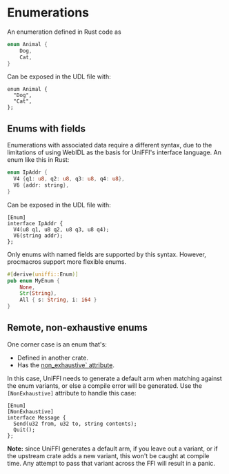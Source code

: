 # Enumerations

An enumeration defined in Rust code as

```rust
enum Animal {
    Dog,
    Cat,
}
```

Can be exposed in the UDL file with:

```idl
enum Animal {
  "Dog",
  "Cat",
};
```

## Enums with fields

Enumerations with associated data require a different syntax,
due to the limitations of using WebIDL as the basis for UniFFI's interface language.
An enum like this in Rust:

```rust
enum IpAddr {
  V4 {q1: u8, q2: u8, q3: u8, q4: u8},
  V6 {addr: string},
}
```

Can be exposed in the UDL file with:

```idl
[Enum]
interface IpAddr {
  V4(u8 q1, u8 q2, u8 q3, u8 q4);
  V6(string addr);
};
```

Only enums with named fields are supported by this syntax.
However, procmacros support more flexible enums.

```rust
#[derive(uniffi::Enum)]
pub enum MyEnum {
    None,
    Str(String),
    All { s: String, i: i64 }
}
```

## Remote, non-exhaustive enums

One corner case is an enum that's:
  - Defined in another crate.
  - Has the [non_exhaustive` attribute](https://doc.rust-lang.org/reference/attributes/type_system.html#the-non_exhaustive-attribute).

In this case, UniFFI needs to generate a default arm when matching against the enum variants, or else a compile error will be generated.
Use the `[NonExhaustive]` attribute to handle this case:

```idl
[Enum]
[NonExhaustive]
interface Message {
  Send(u32 from, u32 to, string contents);
  Quit();
};
```

**Note:** since UniFFI generates a default arm, if you leave out a variant, or if the upstream crate adds a new variant, this won't be caught at compile time.
Any attempt to pass that variant across the FFI will result in a panic.
